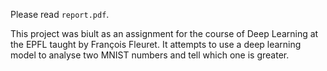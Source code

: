 Please read `report.pdf`.

This project was biult as an assignment for the course of Deep Learning at the EPFL taught by François Fleuret.
It attempts to use a deep learning model to analyse two MNIST numbers and tell which one is greater.
